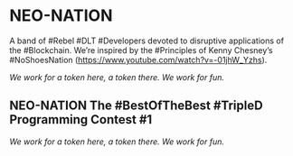 # NEO-NATION

A band of #Rebel #DLT #Developers devoted to disruptive applications of the #Blockchain. We’re inspired by the #Principles of Kenny Chesney’s #NoShoesNation (https://www.youtube.com/watch?v=-01jhW_Yzhs). 

*We work for a token here, a token there. We work for fun.*

## NEO-NATION The #BestOfTheBest #TripleD Programming Contest #1

*We work for a token here, a token there. We work for fun.*
